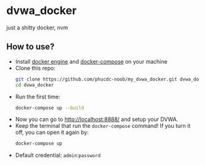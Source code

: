 # dvwa_docker
just a shitty docker, nvm

## How to use?

- Install [docker engine](https://docs.docker.com/engine/install/) and [docker-compose](https://docs.docker.com/compose/install/) on your machine
- Clone this repo:
  ```bash
  git clone https://github.com/phucdc-noob/my_dvwa_docker.git dvwa_docker
  cd dvwa_docker
  ```
- Run the first time:
  ```bash
  docker-compose up --build
  ```
- Now you can go to [http://localhost:8888/](http://localhost:8888/) and setup your DVWA.
- Keep the terminal that run the `docker-compose` command! If you turn it off, you can open it again by:
  ```bash
  docker-compose up
  ```
- Default credential: `admin`:`password`
